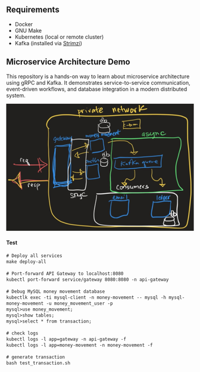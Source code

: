 

## Requirements

- Docker
- GNU Make
- Kubernetes (local or remote cluster)
- Kafka (installed via [Strimzi](https://strimzi.io/quickstarts/))

## Microservice Architecture Demo

This repository is a hands-on way to learn about microservice architecture using gRPC and Kafka. It demonstrates service-to-service communication, event-driven workflows, and database integration in a modern distributed system.

![Architecture Overview](architecture.jpg)

#### Test
```
# Deploy all services
make deploy-all

# Port-forward API Gateway to localhost:8080
kubectl port-forward service/gateway 8080:8080 -n api-gateway

# Debug MySQL money movement database
kubectlk exec -ti mysql-client -n money-movement -- mysql -h mysql-money-movement -u money_movement_user -p
mysql>use money_movement;
mysql>show tables;
mysql>select * from transaction;

# check logs
kubectl logs -l app=gateway -n api-gateway -f
kubectl logs -l app=money-movement -n money-movement -f

# generate transaction
bash test_transaction.sh
```